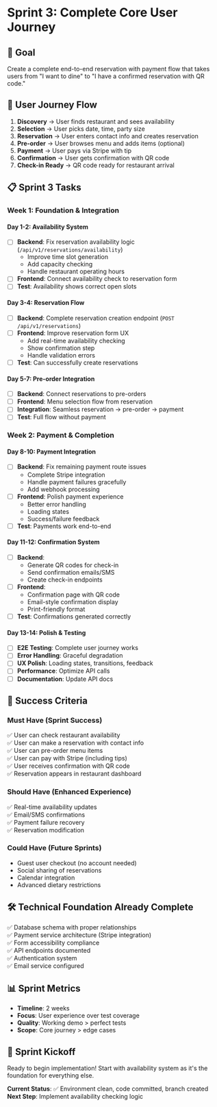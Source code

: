 # Sprint 3: Complete Core User Journey

## 🎯 **Goal**
Create a complete end-to-end reservation with payment flow that takes users from "I want to dine" to "I have a confirmed reservation with QR code."

## 🔄 **User Journey Flow**
1. **Discovery** → User finds restaurant and sees availability
2. **Selection** → User picks date, time, party size  
3. **Reservation** → User enters contact info and creates reservation
4. **Pre-order** → User browses menu and adds items (optional)
5. **Payment** → User pays via Stripe with tip
6. **Confirmation** → User gets confirmation with QR code
7. **Check-in Ready** → QR code ready for restaurant arrival

## 📋 **Sprint 3 Tasks**

### **Week 1: Foundation & Integration**

#### **Day 1-2: Availability System** 
- [ ] **Backend**: Fix reservation availability logic (`/api/v1/reservations/availability`)
  - Improve time slot generation
  - Add capacity checking
  - Handle restaurant operating hours
- [ ] **Frontend**: Connect availability check to reservation form
- [ ] **Test**: Availability shows correct open slots

#### **Day 3-4: Reservation Flow**
- [ ] **Backend**: Complete reservation creation endpoint (`POST /api/v1/reservations`)
- [ ] **Frontend**: Improve reservation form UX
  - Add real-time availability checking
  - Show confirmation step
  - Handle validation errors
- [ ] **Test**: Can successfully create reservations

#### **Day 5-7: Pre-order Integration**
- [ ] **Backend**: Connect reservations to pre-orders
- [ ] **Frontend**: Menu selection flow from reservation
- [ ] **Integration**: Seamless reservation → pre-order → payment
- [ ] **Test**: Full flow without payment

### **Week 2: Payment & Completion**

#### **Day 8-10: Payment Integration**
- [ ] **Backend**: Fix remaining payment route issues
  - Complete Stripe integration
  - Handle payment failures gracefully
  - Add webhook processing
- [ ] **Frontend**: Polish payment experience
  - Better error handling
  - Loading states
  - Success/failure feedback
- [ ] **Test**: Payments work end-to-end

#### **Day 11-12: Confirmation System**
- [ ] **Backend**: 
  - Generate QR codes for check-in
  - Send confirmation emails/SMS
  - Create check-in endpoints
- [ ] **Frontend**:
  - Confirmation page with QR code
  - Email-style confirmation display
  - Print-friendly format
- [ ] **Test**: Confirmations generated correctly

#### **Day 13-14: Polish & Testing**
- [ ] **E2E Testing**: Complete user journey works
- [ ] **Error Handling**: Graceful degradation
- [ ] **UX Polish**: Loading states, transitions, feedback
- [ ] **Performance**: Optimize API calls
- [ ] **Documentation**: Update API docs

## 🎯 **Success Criteria**

### **Must Have** (Sprint Success)
✅ User can check restaurant availability  
✅ User can make a reservation with contact info  
✅ User can pre-order menu items  
✅ User can pay with Stripe (including tips)  
✅ User receives confirmation with QR code  
✅ Reservation appears in restaurant dashboard  

### **Should Have** (Enhanced Experience)
✅ Real-time availability updates  
✅ Email/SMS confirmations  
✅ Payment failure recovery  
✅ Reservation modification  

### **Could Have** (Future Sprints)
- Guest user checkout (no account needed)
- Social sharing of reservations
- Calendar integration
- Advanced dietary restrictions

## 🛠 **Technical Foundation Already Complete**
✅ Database schema with proper relationships  
✅ Payment service architecture (Stripe integration)  
✅ Form accessibility compliance  
✅ API endpoints documented  
✅ Authentication system  
✅ Email service configured  

## 📊 **Sprint Metrics**
- **Timeline**: 2 weeks
- **Focus**: User experience over test coverage
- **Quality**: Working demo > perfect tests
- **Scope**: Core journey > edge cases

## 🚀 **Sprint Kickoff**
Ready to begin implementation! Start with availability system as it's the foundation for everything else.

**Current Status**: ✅ Environment clean, code committed, branch created  
**Next Step**: Implement availability checking logic